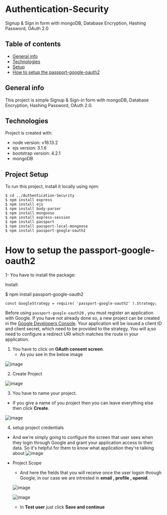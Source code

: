 # Authentication-Security
Signup &amp; Sign in form with mongoDB, Database Encryption, Hashing Password, OAuth 2.0

## Table of contents
* [General info](#general-info)
* [Technologies](#technologies)
* [Setup](#Project-setup)
* [How to setup the passport-google-oauth2](#How-to-setup-the-passport-google-oauth2)

## General info
This project is simple Signup &amp; Sign-in form with mongoDB, Database Encryption, Hashing Password, OAuth 2.0.
	
## Technologies
Project is created with:
* node version: v16.13.2
* ejs version: 3.1.6
* bootstrap version: 4.2.1
* mongoDB
	
## Project Setup
To run this project, install it locally using npm:

```
$ cd ../Authentication-Security
$ npm install express
$ npm install ejs
$ npm install body-parser
$ npm install mongoose
$ npm install express-session
$ npm install passport
$ npm install passport-local-mongoose
$ npm install passport-google-oauth2
```






# How to setup the passport-google-oauth2

1- You have to install the package:

Install:

$ npm install passport-google-oauth2

```
const GoogleStrategy = require( 'passport-google-oauth2' ).Strategy;
```


Before using `passport-google-oauth20` , you must register an application with Google. If you have not already done so, a new project can be created in the [Google Developers Console](https://console.cloud.google.com/projectselector2/apis/dashboard?pli=1&supportedpurview=project). Your application will be issued a client ID and client secret, which need to be provided to the strategy. You will a;so need to configure a redirect URI which matches the route in your application.



1. You have to click on **OAuth consent screen**.
   - As you see in the below image
 
![image](https://user-images.githubusercontent.com/51037193/149899463-dc51cdce-9201-440c-b458-64893d54b35f.png)


2. Create Project

![image](https://user-images.githubusercontent.com/51037193/149900070-96479cec-bd78-42bd-9a7d-4aad185e37ac.png)



3. You have to name your project.
 - If you give a name of you project then you can leave everything else then click **Create**.
  
![image](https://user-images.githubusercontent.com/51037193/149900877-7686bbde-f9bc-414c-ab3b-aac6bad35db4.png)


4. setup project credentials
 - And we're simply going to configure the screen that user sees when they login through Google and grant your application access to their data. So it's helpful for them to know what application they're talking about
  ![image](https://user-images.githubusercontent.com/51037193/149902630-a62438ac-53bc-4674-bb07-c8fb71ffe972.png)
  
 - Project Scope
    - And here the fields that you will receive once the user logsin through Google, in our case we are intrested in **email , profile , openid**.
  
    
   ![image](https://user-images.githubusercontent.com/51037193/149904271-acacda06-9e9b-4cfc-9dda-0a57357c523b.png)

   ![image](https://user-images.githubusercontent.com/51037193/149905687-a2effbcb-7b78-4a43-ba70-2795c8e23349.png)
   
   
   - In **Test user** just click **Save and continue**









